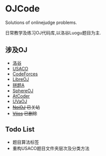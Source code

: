 # OJCode

Solutions of onlinejudge problems.

日常教学及练习OJ代码库,以洛谷Luogu题目为主.

## 涉及OJ

- [洛谷](https://www.luogu.com.cn/)
- [USACO](http://usaco.org/)
- [CodeForces](https://codeforces.com/)
- [LibreOJ](https://loj.ac/)
- [拼题A](https://pintia.cn/)
- [SphereOJ](https://www.spoj.com/)
- [AtCoder](https://atcoder.jp/)
- [UVaOJ](https://onlinejudge.org/)
- ~~[NoiOJ](http://oj.noi.cn/) 已关站~~
- ~~[Vijos](https://vijos.org/) 已删除~~

## Todo List

- 题目算法标签
- 重构USACO题目文件夹层次及分类方法
